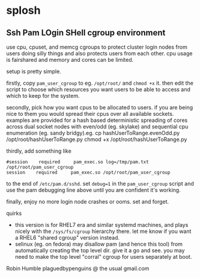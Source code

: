 # splosh
Ssh Pam LOgin SHell cgroup environment 
--------------------------------------

use cpu, cpuset, and memcg cgroups to protect cluster login nodes from users doing silly things and also protects users from each other. cpu usage is fairshared and memory and cores can be limited.

setup is pretty simple.

firstly, copy `pam_user_cgroup` to eg. `/opt/root/` and `chmod +x` it. then edit the script to choose which resources you want users to be able to access and which to keep for the system.

secondly, pick how you want cpus to be allocated to users. if you are being nice to them you would spread their cpus over all available sockets. examples are provided for a hash based deterministic spreading of cores across dual socket nodes with even/odd (eg. skylake) and sequential cpu enumeration (eg. sandy bridgy).eg.
    cp hashUserToRange.evenOdd.py /opt/root/hashUserToRange.py
    chmod +x /opt/root/hashUserToRange.py

thirdly, add something like

    #session    required     pam_exec.so log=/tmp/pam.txt /opt/root/pam_user_cgroup
    session    required     pam_exec.so /opt/root/pam_user_cgroup

to the end of `/etc/pam.d/sshd`.
set `debug=1` in the `pam_user_cgroup` script and use the pam debugging line above until you are confident it's working.

finally, enjoy no more login node crashes or ooms. set and forget.

quirks
* this version is for RHEL7 era and similar systemd machines, and plays nicely with the `/sys/fs/cgroup` hierarchy there.
let me know if you want a RHEL6 "shared cgroup" version instead.
* selinux (eg. on fedora) may disallow pam (and hence this tool) from automatically creating the top level dir. give it a go and see. you may need to make the top level "corral" cgroup for users separately at boot.

Robin Humble
plaguedbypenguins @ the usual gmail.com
